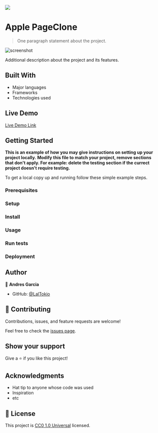 ![](https://img.shields.io/badge/Uneweb-blue)

# Apple PageClone

> One paragraph statement about the project.

![screenshot](./app_screenshot_1.png.)

Additional description about the project and its features.

## Built With

- Major languages
- Frameworks
- Technologies used

## Live Demo

[Live Demo Link](https://laltokio.github.io/apple_page_clone_andres_06nov23/)


## Getting Started

**This is an example of how you may give instructions on setting up your project locally.**
**Modify this file to match your project, remove sections that don't apply. For example: delete the testing section if the currect project doesn't require testing.**


To get a local copy up and running follow these simple example steps.

### Prerequisites

### Setup

### Install

### Usage

### Run tests

### Deployment



## Author

👤 **Andres Garcia**

- GitHub: [@LalTokio](https://github.com/LalTokio)

## 🤝 Contributing

Contributions, issues, and feature requests are welcome!

Feel free to check the [issues page](https://github.com/LalTokio/apple_page_clone_andres_06nov23/issues).

## Show your support

Give a ⭐️ if you like this project!

## Acknowledgments

- Hat tip to anyone whose code was used
- Inspiration
- etc

## 📝 License

This project is [CC0 1.0 Universal](LICENSE) licensed.